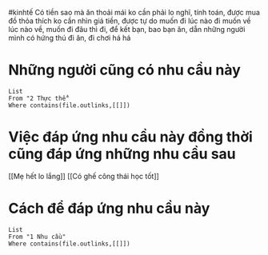 #kinhtế 
Có tiền sao mà ăn thoải mái ko cần phải lo nghĩ, tính toán, được mua đồ thỏa thích ko cần nhìn giá tiền, được tự do muốn đi lúc nào đi muốn về lúc nào về, muốn đi đâu thì đi, để kết bạn, bao bạn ăn, dẫn những người mình có hứng thú đi ăn, đi chơi há há

# Những người cũng có nhu cầu này
```dataview
List
From "2 Thực thể" 
Where contains(file.outlinks,[[]]) 
```

# Việc đáp ứng nhu cầu này đồng thời cũng đáp ứng những nhu cầu sau
[[Mẹ hết lo lắng]]
[[Có ghế công thái học tốt]]
# Cách để đáp ứng nhu cầu này
```dataview
List
From "1 Nhu cầu" 
Where contains(file.outlinks,[[]])
```